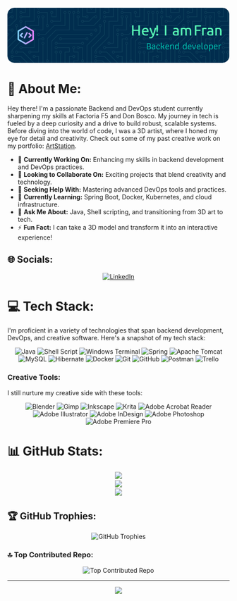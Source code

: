 <div align="center">

![alt text](github-header-image.png)

</div>

# 💫 About Me:
Hey there! I'm a passionate Backend and DevOps student currently sharpening my skills at Factoria F5 and Don Bosco. My journey in tech is fueled by a deep curiosity and a drive to build robust, scalable systems. Before diving into the world of code, I was a 3D artist, where I honed my eye for detail and creativity. Check out some of my past creative work on my portfolio: [ArtStation](https://www.artstation.com/fjrj3d).

- 🔭 **Currently Working On:** Enhancing my skills in backend development and DevOps practices.
- 👯 **Looking to Collaborate On:** Exciting projects that blend creativity and technology.
- 🤝 **Seeking Help With:** Mastering advanced DevOps tools and practices.
- 🌱 **Currently Learning:** Spring Boot, Docker, Kubernetes, and cloud infrastructure.
- 💬 **Ask Me About:** Java, Shell scripting, and transitioning from 3D art to tech.
- ⚡ **Fun Fact:**  I can take a 3D model and transform it into an interactive experience!

## 🌐 Socials:

<div align="center">

[![LinkedIn](https://img.shields.io/badge/LinkedIn-%230077B5.svg?logo=linkedin&logoColor=white)](https://linkedin.com/in/francisco-jos%C3%A9-retamero-jaime-10667b67)

</div>

# 💻 Tech Stack:
I'm proficient in a variety of technologies that span backend development, DevOps, and creative software. Here's a snapshot of my tech stack:
<div align="center">

![Java](https://img.shields.io/badge/java-%23ED8B00.svg?style=for-the-badge&logo=openjdk&logoColor=white) ![Shell Script](https://img.shields.io/badge/shell_script-%23121011.svg?style=for-the-badge&logo=gnu-bash&logoColor=white) ![Windows Terminal](https://img.shields.io/badge/Windows%20Terminal-%234D4D4D.svg?style=for-the-badge&logo=windows-terminal&logoColor=white)  ![Spring](https://img.shields.io/badge/spring-%236DB33F.svg?style=for-the-badge&logo=spring&logoColor=white) ![Apache Tomcat](https://img.shields.io/badge/apache%20tomcat-%23F8DC75.svg?style=for-the-badge&logo=apache-tomcat&logoColor=black) ![MySQL](https://img.shields.io/badge/mysql-4479A1.svg?style=for-the-badge&logo=mysql&logoColor=white) ![Hibernate](https://img.shields.io/badge/Hibernate-59666C?style=for-the-badge&logo=Hibernate&logoColor=white) ![Docker](https://img.shields.io/badge/docker-%230db7ed.svg?style=for-the-badge&logo=docker&logoColor=white) ![Git](https://img.shields.io/badge/git-%23F05033.svg?style=for-the-badge&logo=git&logoColor=white) ![GitHub](https://img.shields.io/badge/github-%23121011.svg?style=for-the-badge&logo=github&logoColor=white) ![Postman](https://img.shields.io/badge/Postman-FF6C37?style=for-the-badge&logo=postman&logoColor=white) ![Trello](https://img.shields.io/badge/Trello-%23026AA7.svg?style=for-the-badge&logo=Trello&logoColor=white)

</div>

### Creative Tools:
I still nurture my creative side with these tools:

<div align="center">

![Blender](https://img.shields.io/badge/blender-%23F5792A.svg?style=for-the-badge&logo=blender&logoColor=white) ![Gimp](https://img.shields.io/badge/Gimp-657D8B?style=for-the-badge&logo=gimp&logoColor=FFFFFF) ![Inkscape](https://img.shields.io/badge/Inkscape-e0e0e0?style=for-the-badge&logo=inkscape&logoColor=080A13) ![Krita](https://img.shields.io/badge/Krita-203759?style=for-the-badge&logo=krita&logoColor=EEF37B) ![Adobe Acrobat Reader](https://img.shields.io/badge/Adobe%20Acrobat%20Reader-EC1C24.svg?style=for-the-badge&logo=Adobe%20Acrobat%20Reader&logoColor=white) ![Adobe Illustrator](https://img.shields.io/badge/adobe%20illustrator-%23FF9A00.svg?style=for-the-badge&logo=adobe%20illustrator&logoColor=white) ![Adobe InDesign](https://img.shields.io/badge/Adobe%20InDesign-49021F?style=for-the-badge&logo=adobeindesign&logoColor=FF3366) ![Adobe Photoshop](https://img.shields.io/badge/adobe%20photoshop-%2331A8FF.svg?style=for-the-badge&logo=adobe%20photoshop&logoColor=white) ![Adobe Premiere Pro](https://img.shields.io/badge/Adobe%20Premiere%20Pro-9999FF.svg?style=for-the-badge&logo=Adobe%20Premiere%20Pro&logoColor=white)

</div>

# 📊 GitHub Stats:

<div align="center">

![](https://github-readme-stats.vercel.app/api?username=fjrj3d&theme=merko&hide_border=false&include_all_commits=false&count_private=false)<br/>
![](https://github-readme-streak-stats.herokuapp.com/?user=fjrj3d&theme=merko&hide_border=false)<br/>
![](https://github-readme-stats.vercel.app/api/top-langs/?username=fjrj3d&theme=merko&hide_border=false&include_all_commits=false&count_private=false&layout=compact)

</div>

## 🏆 GitHub Trophies:

<div align="center">

![GitHub Trophies](https://github-profile-trophy.vercel.app/?username=FJRJ3D&theme=radical&no-frame=false&no-bg=true&margin-w=4)

</div>

### 🔝 Top Contributed Repo:

<div align="center">

![Top Contributed Repo](https://github-contributor-stats.vercel.app/api?username=FJRJ3D&limit=5&theme=cobalt&combine_all_yearly_contributions=true)

</div>

---

<div align="center">

[![](https://visitcount.itsvg.in/api?id=FJRJ3D&icon=1&color=0)](https://visitcount.itsvg.in)

</div>

<!-- Proudly created with GPRM ( https://gprm.itsvg.in ) -->
